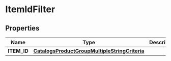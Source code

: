 
# ItemIdFilter

## Properties
| Name | Type | Description | Notes |
| ------------ | ------------- | ------------- | ------------- |
| **ITEM_ID** | [**CatalogsProductGroupMultipleStringCriteria**](.md) |  |  |



